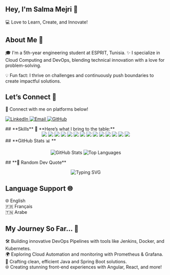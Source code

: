 ## **Hey, I'm Salma Mejri 👋**
💻 Love to Learn, Create, and Innovate!

## **About Me 🚀**
🎓 I'm a 5th-year engineering student at ESPRIT, Tunisia.
✨ I specialize in Cloud Computing and DevOps, blending technical innovation with a love for problem-solving.

💡 Fun fact: I thrive on challenges and continuously push boundaries to create impactful solutions.

## **Let’s Connect 🌟**
🔗 Connect with me on platforms below!

<p> <a href="https://www.linkedin.com/in/salma-mejri-1195381b3/"> <img src="https://img.shields.io/badge/-LinkedIn-0077B5?style=for-the-badge&logo=linkedin&logoColor=white" alt="LinkedIn"> </a> <a href="mailto:mejrisalma01@gmail.com"> <img src="https://img.shields.io/badge/-Email-D14836?style=for-the-badge&logo=gmail&logoColor=white" alt="Email"> </a> <a href="https://github.com/SalmaMj"> <img src="https://img.shields.io/badge/-GitHub-181717?style=for-the-badge&logo=github&logoColor=white" alt="GitHub"> </a> </p>
## **Skills**
🎨 **Here’s what I bring to the table:**

<div align="center"> <img src="https://img.shields.io/badge/-Java-007396?style=for-the-badge&logo=java&logoColor=white"> <img src="https://img.shields.io/badge/-Spring%20Boot-6DB33F?style=for-the-badge&logo=spring-boot&logoColor=white"> <img src="https://img.shields.io/badge/-Angular-DD0031?style=for-the-badge&logo=angular&logoColor=white"> <img src="https://img.shields.io/badge/-React-61DAFB?style=for-the-badge&logo=react&logoColor=white"> <img src="https://img.shields.io/badge/-Docker-2496ED?style=for-the-badge&logo=docker&logoColor=white"> <img src="https://img.shields.io/badge/-Kubernetes-326CE5?style=for-the-badge&logo=kubernetes&logoColor=white"> <img src="https://img.shields.io/badge/-Jenkins-D24939?style=for-the-badge&logo=jenkins&logoColor=white"> <img src="https://img.shields.io/badge/-Power%20BI-F2C811?style=for-the-badge&logo=power-bi&logoColor=black"> <img src="https://img.shields.io/badge/-Prometheus-E6522C?style=for-the-badge&logo=prometheus&logoColor=white"> <img src="https://img.shields.io/badge/-Grafana-F46800?style=for-the-badge&logo=grafana&logoColor=white"> <img src="https://img.shields.io/badge/-MySQL-4479A1?style=for-the-badge&logo=mysql&logoColor=white"> <img src="https://img.shields.io/badge/-MongoDB-47A248?style=for-the-badge&logo=mongodb&logoColor=white"> <img src="https://img.shields.io/badge/-SonarQube-4E9BCD?style=for-the-badge&logo=sonarqube&logoColor=white"> <img src="https://img.shields.io/badge/-Maven-C71A36?style=for-the-badge&logo=apache-maven&logoColor=white"> </div>
## **GitHub Stats 📊 **
<p align="center"> <img src="https://github-readme-stats.vercel.app/api?username=SalmaMj&show_icons=true&theme=radical" alt="GitHub Stats"> <img src="https://github-readme-stats.vercel.app/api/top-langs/?username=SalmaMj&layout=compact&theme=radical" alt="Top Languages"> </p>
## **🎨 Random Dev Quote**
<p align="center">
  <img src="https://readme-typing-svg.demolab.com?font=Fira+Code&size=25&pause=1000&color=F759B6&width=1443&lines=%E2%80%9CThe+only+way+to+do+great+work+is+to+love+what+you+do.%E2%80%9D;-%E2%80%93+Steve+Jobs" alt="Typing SVG" />
</p>

</p>

## **Language Support 🌐**
🌐 English  
🇫🇷 Français  
🇹🇳 Arabe

## **My Journey So Far... 🌟**
🛠️ Building innovative DevOps Pipelines with tools like Jenkins, Docker, and Kubernetes.  
🌍 Exploring Cloud Automation and monitoring with Prometheus & Grafana.  
🔧 Crafting clean, efficient Java and Spring Boot solutions.  
🌐 Creating stunning front-end experiences with Angular, React, and more!
